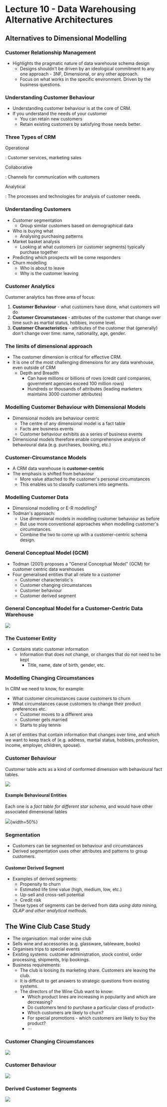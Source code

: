 # Lecture 10 - Data Warehousing Alternative Architectures

## Alternatives to Dimensional Modelling

### Customer Relationship Management

- Highlights the pragmatic nature of data warehouse schema design
  - Designs shouldn't be driven by an ideological commitment to any one
    approach - 3NF, Dimensional, or any other approach.
  - Focus on what works in the specific environment. Driven by the business
    questions.

### Understanding Customer Behaviour

- Understanding customer behaviour is at the core of CRM.
- If you understand the needs of your customer
  - You can retain new customers
  - Retain existing customers by satisfying those needs better.

### Three Types of CRM

Operational

: Customer services, marketing sales

Collaborative

: Channels for communication with customers

Analytical

: The processes and technologies for analysis of customer needs.

### Understanding Customers

- Customer segmentation
  - Group similar customers based on demographical data
- Who is buying what
  - Analysing purchasing patterns
- Market basket analysis
  - Looking at what customers (or customer segments) typically purchase together
- Predicting which prospects will be come responders
- Churn modelling
  - Who is about to leave
  - Why is the customer leaving

### Customer Analytics

Customer analytics has three area of focus:

1. **Customer Behaviour** - what customers have done, what customers will do
2. **Customer Circumstances** - attributes of the customer that change over time
   such as martial status, hobbies, income level.
3. **Customer Characteristics** - attributes of the customer that (generally)
   don't change over time: name, nationality, age, gender.

### The limits of dimensional approach

- The customer dimension is critical for effective CRM.
- It is one of the most challenging dimensions for any data warehouse, even
  outside of CRM
  - Depth and Breadth
    - Can have millions or billions of rows (credit card companies, government
      agencies exceed 100 million rows)
    - Hundreds or thousands of attributes (leading marketers maintains 3000
      customer attributes)

### Modelling Customer Behaviour with Dimensional Models

- Dimensional models are behaviour centric
  - The centre of any dimensional model is a fact table
  - Facts are business events
  - Customer behaviour exhibits as a series of business events
- Dimensional models therefore enable comprehensive analysis of behavioural data
  (e.g. purchases, booking, etc.)

### Customer-Circumstance Models

- A CRM data warehouse is **customer-centric**
- The emphasis is shifted from behaviour
  - More value attached to the customer's personal circumstances
  - This enables us to classify customers into segments.

### Modelling Customer Data

- Dimensional modelling or E-R modelling?
- Todman's approach:
  - Use dimensional models in modelling customer behaviour as before
  - But use more conventional approaches when modelling customer's
    circumstances.
  - Combine the two to come up with a customer-centric schema design.

### General Conceptual Model (GCM)

- Todman (2001) proposes a "General Conceptual Model" (GCM) for customer centric
  data warehouses
- Four generalised entities that all relate to a customer
  - Customer characteristic's
  - Customer changing circumstances
  - Customer behaviour
  - Customer derived segment

### General Conceptual Model for a Customer-Centric Data Warehouse

![](https://tva1.sinaimg.cn/large/006y8mN6ly1g8lxj50e5wj30l80bvmyq.jpg)

### The Customer Entity

- Contains static customer information
  - Information that does not change, or changes that do not need to be kept
    - Title, name, date of birth, gender, etc.

### Modelling Changing Circumstances

In CRM we need to know, for example:

- What customer circumstances cause customers to churn
- What circumstances cause customers to change their product preferences etc.
  - Customer moves to a different area
  - Customer gets married
  - Starts to play tennis

A set of entities that contain information that changes over time, and which we
want to keep track of (e.g. address, martial status, hobbies, profession,
income, employer, children, spouse).

### Customer Behaviour

Customer table acts as a kind of conformed dimension with behavioural fact
tables.

![](https://tva1.sinaimg.cn/large/006y8mN6ly1g8lxnu53gsj30ml0aeq4f.jpg)

#### Example Behavioural Entities

Each one is a _fact table for different star schema_, and would have other
associated dimensional tables

![](https://tva1.sinaimg.cn/large/006y8mN6ly1g8lxou5yv5j30hu0c7my7.jpg){width=50%}

### Segmentation

- Customers can be segmented on behaviour and circumstances
- Derived segmentation uses other attributes and patterns to group customers.

#### Customer Derived Segment

- Examples of derived segments:
  - Propensity to churn
  - Estimated life time value (high, medium, low, etc.)
  - Up-sell and cross-sell potential
  - Credit risk
- These types of segments can be derived from data _using data mining, OLAP and
  other analytical methods_.

## The Wine Club Case Study

- The organisation: mail order wine club
- Sells wine and accessories (e.g. glassware, tableware, books)
- Organises trips to special events
- Existing systems: customer administration, stock control, order processing,
  shipments, trip bookings.
- Business requirements:
  - The club is loosing its marketing share. Customers are leaving the club.
  - It is difficult to get answers to strategic questions from existing systems.
  - The directors of the Wine Club want to know:
    - Which product lines are increasing in popularity and which are decreasing?
    - Do customers tend to purchase a particular class of product>
    - Which customers are likely to churn?
    - For special promotions - which customers are likely to buy the product?
    - $\cdots$

### Customer Changing Circumstances

![](https://tva1.sinaimg.cn/large/006y8mN6ly1g8lxumpbpdj30nu0h5qb0.jpg)

### Customer Behaviour

![](https://tva1.sinaimg.cn/large/006y8mN6ly1g8lxv2p7rsj30p60k7467.jpg)

### Derived Customer Segments

![](https://tva1.sinaimg.cn/large/006y8mN6ly1g8lxvq4yc0j30o40jj11a.jpg)
